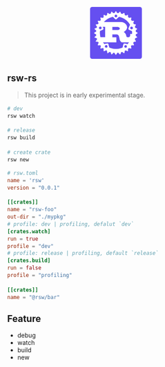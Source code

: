 <p align="center">
  <img src="./rsw.png" width="120">
</p>

## rsw-rs

> This project is in early experimental stage.

```bash
# dev
rsw watch

# release
rsw build

# create crate
rsw new
```

```toml
# rsw.toml
name = 'rsw'
version = "0.0.1"

[[crates]]
name = "rsw-foo"
out-dir = "./mypkg"
# profile: dev | profiling, defalut `dev`
[crates.watch]
run = true
profile = "dev"
# profile: release | profiling, default `release`
[crates.build]
run = false
profile = "profiling"

[[crates]]
name = "@rsw/bar"
```

## Feature

- debug
- watch
- build
- new
